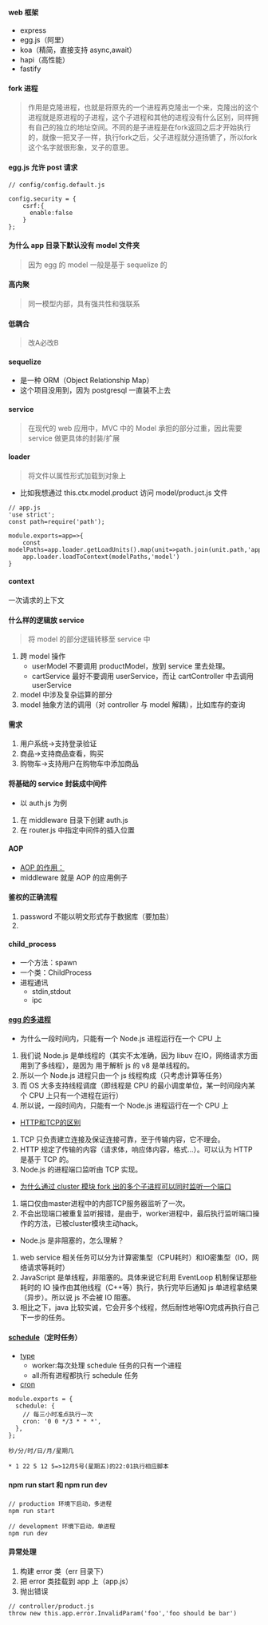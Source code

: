 #### web 框架
* express
* egg.js（阿里）
* koa（精简，直接支持 async,await）
* hapi（高性能）
* fastify

#### fork 进程
> 作用是克隆进程，也就是将原先的一个进程再克隆出一个来，克隆出的这个进程就是原进程的子进程，这个子进程和其他的进程没有什么区别，同样拥有自己的独立的地址空间。不同的是子进程是在fork返回之后才开始执行的，就像一把叉子一样，执行fork之后，父子进程就分道扬镳了，所以fork这个名字就很形象，叉子的意思。


#### egg.js 允许 post 请求
```
// config/config.default.js

config.security = {
    csrf:{
      enable:false
    }
};
```

#### 为什么 app 目录下默认没有 model 文件夹
> 因为 egg 的 model 一般是基于 sequelize 的

#### 高内聚
> 同一模型内部，具有强共性和强联系

#### 低耦合
> 改A必改B

#### sequelize
* 是一种 ORM（Object Relationship Map）
* 这个项目没用到，因为 postgresql 一直装不上去

#### service 
> 在现代的 web 应用中，MVC 中的 Model 承担的部分过重，因此需要 service 做更具体的封装/扩展

#### loader
> 将文件以属性形式加载到对象上
* 比如我想通过 this.ctx.model.product 访问 model/product.js 文件
```
// app.js
'use strict';
const path=require('path');

module.exports=app=>{
    const modelPaths=app.loader.getLoadUnits().map(unit=>path.join(unit.path,'app/model'));
    app.loader.loadToContext(modelPaths,'model')
}
```

#### context
一次请求的上下文

#### 什么样的逻辑放 service
> 将 model 的部分逻辑转移至 service 中
1. 跨 model 操作
    * userModel 不要调用 productModel，放到 service 里去处理。
    * cartService 最好不要调用 userService，而让 cartController 中去调用 userService
2. model 中涉及复杂运算的部分
3. model 抽象方法的调用（对 controller 与 model 解耦），比如库存的查询

#### 需求
1. 用户系统->支持登录验证
2. 商品->支持商品查看，购买
3. 购物车->支持用户在购物车中添加商品

#### 将基础的 service 封装成中间件
* 以 auth.js 为例
1. 在 middleware 目录下创建 auth.js
2. 在 router.js 中指定中间件的插入位置

#### AOP
* [AOP 的作用：](https://www.zhihu.com/question/24863332/answer/29265319)
* middleware 就是 AOP 的应用例子

#### 鉴权的正确流程
1. password 不能以明文形式存于数据库（要加盐）
2. 



#### child_process
* 一个方法：spawn
* 一个类：ChildProcess
* 进程通讯
    * stdin,stdout  
    * ipc

#### [egg 的多进程](https://eggjs.org/zh-cn/core/cluster-and-ipc.html)
* 为什么一段时间内，只能有一个 Node.js 进程运行在一个 CPU 上
1. 我们说 Node.js 是单线程的（其实不太准确，因为 libuv 在IO，网络请求方面用到了多线程），是因为 用于解析 js 的 v8 是单线程的。
2. 所以一个 Node.js 进程只由一个 js 线程构成（只考虑计算等任务）
3. 而 OS 大多支持线程调度（即线程是 CPU 的最小调度单位，某一时间段内某个 CPU 上只有一个进程在运行） 
2. 所以说，一段时间内，只能有一个 Node.js 进程运行在一个 CPU 上
* [HTTP和TCP的区别](https://www.zhihu.com/question/38648948)
1. TCP 只负责建立连接及保证连接可靠，至于传输内容，它不理会。
2. HTTP 规定了传输的内容（请求体，响应体内容，格式...）。可以认为 HTTP 是基于 TCP 的。 
3. Node.js 的进程端口监听由 TCP 实现。
* [为什么通过 cluster 模块 fork 出的多个子进程可以同时监听一个端口](https://cnodejs.org/topic/56e84480833b7c8a0492e20c)
1. 端口仅由master进程中的内部TCP服务器监听了一次。
2. 不会出现端口被重复监听报错，是由于，worker进程中，最后执行监听端口操作的方法，已被cluster模块主动hack。
* Node.js 是非阻塞的，怎么理解？
1. web service 相关任务可以分为计算密集型（CPU耗时）和IO密集型（IO，网络请求等耗时）
2. JavaScript 是单线程，非阻塞的。具体来说它利用 EventLoop 机制保证那些耗时的 IO 操作由其他线程（C++等）执行，执行完毕后通知 js 单进程拿结果（异步）。所以说 js 不会被 IO 阻塞。
3. 相比之下，java 比较实诚，它会开多个线程，然后耐性地等IO完成再执行自己下一步的任务。

#### [schedule](https://eggjs.org/zh-cn/basics/schedule.html)（定时任务）
* [type](https://eggjs.org/zh-cn/basics/schedule.html#%E7%B1%BB%E5%9E%8B)
    * worker:每次处理 schedule 任务的只有一个进程
    * all:所有进程都执行 schedule 任务
* [cron](https://eggjs.org/zh-cn/basics/schedule.html#cron)
```
module.exports = {
  schedule: {
    // 每三小时准点执行一次
    cron: '0 0 */3 * * *',
  },
};
```
```
秒/分/时/日/月/星期几 

* 1 22 5 12 5=>12月5号(星期五)的22:01执行相应脚本
```


#### npm run start 和 npm run dev   
```
// production 环境下启动，多进程
npm run start

// development 环境下启动，单进程
npm run dev    
```

#### 异常处理
1. 构建 error 类（err 目录下）
2. 把 error 类挂载到 app 上（app.js）
3. 抛出错误
```
// controller/product.js
throw new this.app.error.InvalidParam('foo','foo should be bar')
```















